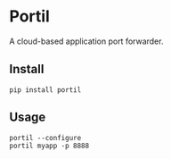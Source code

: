 # Portil

A cloud-based application port forwarder.

## Install

```
pip install portil
```

## Usage

```
portil --configure
portil myapp -p 8888
```
